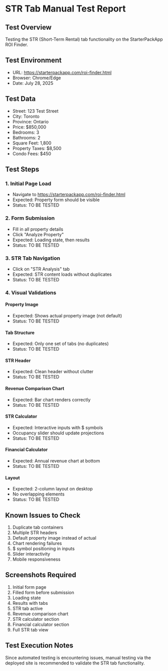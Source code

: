 # STR Tab Manual Test Report

## Test Overview
Testing the STR (Short-Term Rental) tab functionality on the StarterPackApp ROI Finder.

## Test Environment
- URL: https://starterpackapp.com/roi-finder.html
- Browser: Chrome/Edge
- Date: July 28, 2025

## Test Data
- Street: 123 Test Street
- City: Toronto  
- Province: Ontario
- Price: $850,000
- Bedrooms: 3
- Bathrooms: 2
- Square Feet: 1,800
- Property Taxes: $8,500
- Condo Fees: $450

## Test Steps

### 1. Initial Page Load
- Navigate to https://starterpackapp.com/roi-finder.html
- Expected: Property form should be visible
- Status: TO BE TESTED

### 2. Form Submission
- Fill in all property details
- Click "Analyze Property"
- Expected: Loading state, then results
- Status: TO BE TESTED

### 3. STR Tab Navigation
- Click on "STR Analysis" tab
- Expected: STR content loads without duplicates
- Status: TO BE TESTED

### 4. Visual Validations

#### Property Image
- Expected: Shows actual property image (not default)
- Status: TO BE TESTED

#### Tab Structure
- Expected: Only one set of tabs (no duplicates)
- Status: TO BE TESTED

#### STR Header
- Expected: Clean header without clutter
- Status: TO BE TESTED

#### Revenue Comparison Chart
- Expected: Bar chart renders correctly
- Status: TO BE TESTED

#### STR Calculator
- Expected: Interactive inputs with $ symbols
- Occupancy slider should update projections
- Status: TO BE TESTED

#### Financial Calculator
- Expected: Annual revenue chart at bottom
- Status: TO BE TESTED

#### Layout
- Expected: 2-column layout on desktop
- No overlapping elements
- Status: TO BE TESTED

## Known Issues to Check
1. Duplicate tab containers
2. Multiple STR headers
3. Default property image instead of actual
4. Chart rendering failures
5. $ symbol positioning in inputs
6. Slider interactivity
7. Mobile responsiveness

## Screenshots Required
1. Initial form page
2. Filled form before submission
3. Loading state
4. Results with tabs
5. STR tab active
6. Revenue comparison chart
7. STR calculator section
8. Financial calculator section
9. Full STR tab view

## Test Execution Notes
Since automated testing is encountering issues, manual testing via the deployed site is recommended to validate the STR tab functionality.